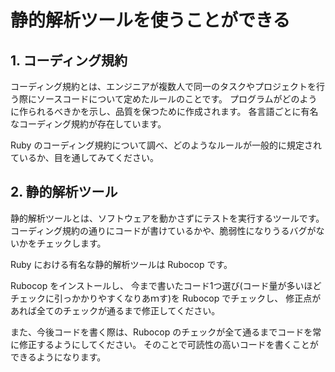 # 静的解析ツールを使うことができる

## 1. コーディング規約
コーディング規約とは、エンジニアが複数人で同一のタスクやプロジェクトを行う際にソースコードについて定めたルールのことです。
プログラムがどのように作られるべきかを示し、品質を保つために作成されます。
各言語ごとに有名なコーディング規約が存在しています。

Ruby のコーディング規約について調べ、どのようなルールが一般的に規定されているか、目を通してみてください。


## 2. 静的解析ツール
静的解析ツールとは、ソフトウェアを動かさずにテストを実行するツールです。
コーディング規約の通りにコードが書けているかや、脆弱性になりうるバグがないかをチェックします。

Ruby における有名な静的解析ツールは Rubocop です。

Rubocop をインストールし、
今まで書いたコード1つ選び(コード量が多いほどチェックに引っかかりやすくなりあｍす)を Rubocop でチェックし、
修正点があれば全てのチェックが通るまで修正してください。

また、今後コードを書く際は、Rubocop のチェックが全て通るまでコードを常に修正するようにしてください。
そのことで可読性の高いコードを書くことができるようになります。
